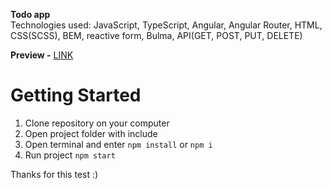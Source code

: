 **Todo app**  
Technologies used: JavaScript, TypeScript, Angular, Angular Router, HTML, CSS(SCSS), BEM, reactive form, Bulma, API(GET, POST, PUT, DELETE) 

**Preview -** [LINK](https://spacehook.github.io/oril-tt/)  

# Getting Started  
1. Clone repository on your computer
2. Open project folder with include
3. Open terminal and enter `npm install` or `npm i`
4. Run project `npm start`  

Thanks for this test :)
